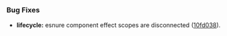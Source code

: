 ## 


### Bug Fixes

* **lifecycle:** esnure component effect scopes are disconnected ([10fd038](https://github.com/vuejs/vue/commit/10fd038fc1571fd64aa16b1fbaf1537d0f74ff36)).